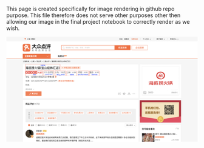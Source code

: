 This page is created specifically for image rendering in github repo purpose. This file therefore does not serve other purposes other then allowing our image in the final project notebook to correctly render as we wish.

![dianping image](haidilao2.png)